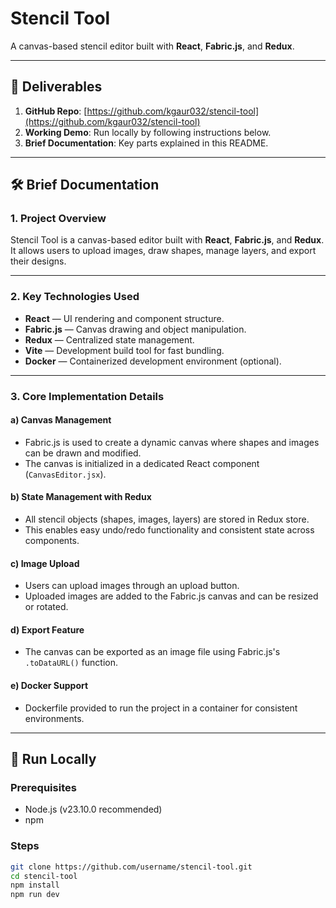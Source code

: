 # Stencil Tool

A canvas-based stencil editor built with **React**, **Fabric.js**, and **Redux**.

---

## 💾 Deliverables

1. **GitHub Repo**: [https://github.com/kgaur032/stencil-tool](https://github.com/kgaur032/stencil-tool)  
2. **Working Demo**: Run locally by following instructions below.  
3. **Brief Documentation**: Key parts explained in this README.

---

## 🛠 Brief Documentation

### 1. Project Overview
Stencil Tool is a canvas-based editor built with **React**, **Fabric.js**, and **Redux**.  
It allows users to upload images, draw shapes, manage layers, and export their designs.

---

### 2. Key Technologies Used
- **React** — UI rendering and component structure.
- **Fabric.js** — Canvas drawing and object manipulation.
- **Redux** — Centralized state management.
- **Vite** — Development build tool for fast bundling.
- **Docker** — Containerized development environment (optional).

---

### 3. Core Implementation Details

#### a) Canvas Management
- Fabric.js is used to create a dynamic canvas where shapes and images can be drawn and modified.
- The canvas is initialized in a dedicated React component (`CanvasEditor.jsx`).

#### b) State Management with Redux
- All stencil objects (shapes, images, layers) are stored in Redux store.
- This enables easy undo/redo functionality and consistent state across components.

#### c) Image Upload
- Users can upload images through an upload button.
- Uploaded images are added to the Fabric.js canvas and can be resized or rotated.

#### d) Export Feature
- The canvas can be exported as an image file using Fabric.js's `.toDataURL()` function.

#### e) Docker Support
- Dockerfile provided to run the project in a container for consistent environments.

---


## 🚀 Run Locally

### Prerequisites
- Node.js (v23.10.0 recommended)
- npm

### Steps
```bash
git clone https://github.com/username/stencil-tool.git
cd stencil-tool
npm install
npm run dev
